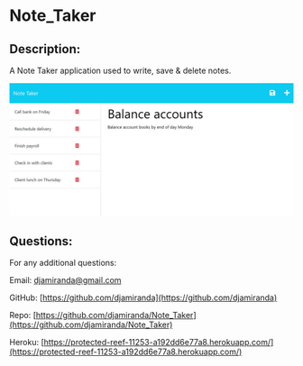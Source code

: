 # Note_Taker
  
  
  ## Description:
  A Note Taker application used to write, save & delete notes.

  ![screenshot.png from assets/images should be here](./assets/images/screenshot.png)
  
  ## Questions:
  
  For any additional questions:
  
  Email:
  djamiranda@gmail.com
  
  GitHub:
  [https://github.com/djamiranda](https://github.com/djamiranda)
  
  Repo:
  [https://github.com/djamiranda/Note_Taker](https://github.com/djamiranda/Note_Taker)

  Heroku:
  [https://protected-reef-11253-a192dd6e77a8.herokuapp.com/](https://protected-reef-11253-a192dd6e77a8.herokuapp.com/)
